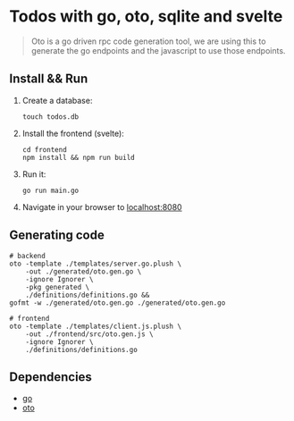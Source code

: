 # Todos with go, oto, sqlite and svelte

> Oto is a go driven rpc code generation tool, we are using this to generate the go endpoints and the javascript to use those endpoints.

## Install && Run

1. Create a database:
   ```
   touch todos.db
   ```
1. Install the frontend (svelte):
   ```
   cd frontend
   npm install && npm run build
   ```
1. Run it:
   ```
   go run main.go
   ```
1. Navigate in your browser to [localhost:8080](http://localhost:8080)

## Generating code

```
# backend
oto -template ./templates/server.go.plush \
    -out ./generated/oto.gen.go \
    -ignore Ignorer \
    -pkg generated \
    ./definitions/definitions.go &&
gofmt -w ./generated/oto.gen.go ./generated/oto.gen.go

# frontend
oto -template ./templates/client.js.plush \
    -out ./frontend/src/oto.gen.js \
    -ignore Ignorer \
    ./definitions/definitions.go
```

## Dependencies

- [go](https://golang.org)
- [oto](https://github.com/pacedotdev/oto)
